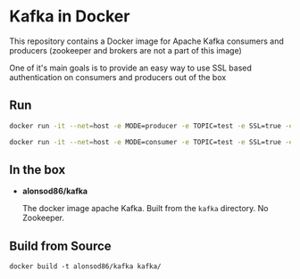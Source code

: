 Kafka in Docker
===

This repository contains a Docker image for Apache Kafka consumers and producers (zookeeper and brokers are not a part of this image)

One of it's main goals is to provide an easy way to use SSL based authentication on consumers and producers out of the box

Run
---

```bash
docker run -it --net=host -e MODE=producer -e TOPIC=test -e SSL=true -e BOOTSTRAP=broker1:port1,broker2:port2 alonsod86/kafka
```

```bash
docker run -it --net=host -e MODE=consumer -e TOPIC=test -e SSL=true -e BOOTSTRAP=broker1:port1,broker2:port2 alonsod86/kafka
```

In the box
---
* **alonsod86/kafka**

  The docker image apache Kafka. Built from the `kafka`
  directory. No Zookeeper.


Build from Source
---

    docker build -t alonsod86/kafka kafka/


